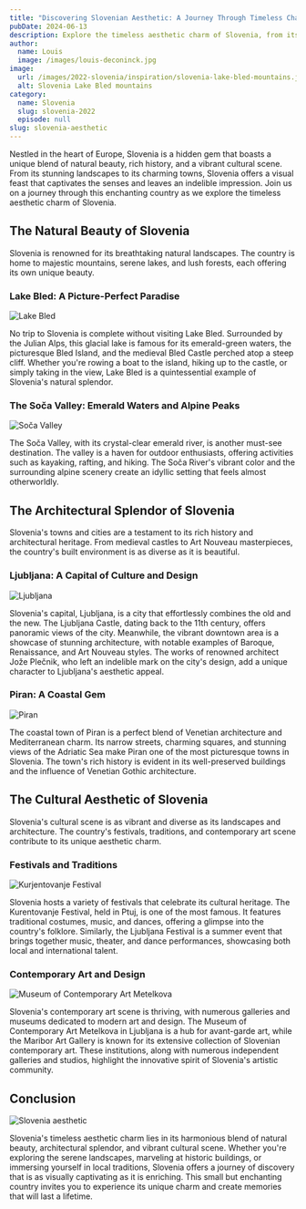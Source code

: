 ```yaml
---
title: "Discovering Slovenian Aesthetic: A Journey Through Timeless Charm"
pubDate: 2024-06-13
description: Explore the timeless aesthetic charm of Slovenia, from its breathtaking natural landscapes and historic architecture to its vibrant cultural scene.
author:
  name: Louis
  image: /images/louis-deconinck.jpg
image:
  url: /images/2022-slovenia/inspiration/slovenia-lake-bled-mountains.jpg
  alt: Slovenia Lake Bled mountains
category:
  name: Slovenia
  slug: slovenia-2022
  episode: null
slug: slovenia-aesthetic
---
```


Nestled in the heart of Europe, Slovenia is a hidden gem that boasts a unique blend of natural beauty, rich history, and a vibrant cultural scene. From its stunning landscapes to its charming towns, Slovenia offers a visual feast that captivates the senses and leaves an indelible impression. Join us on a journey through this enchanting country as we explore the timeless aesthetic charm of Slovenia.

## The Natural Beauty of Slovenia

Slovenia is renowned for its breathtaking natural landscapes. The country is home to majestic mountains, serene lakes, and lush forests, each offering its own unique beauty.

### Lake Bled: A Picture-Perfect Paradise

![Lake Bled](/images/2022-slovenia/inspiration/lake-bled-top-view.jpg)

No trip to Slovenia is complete without visiting Lake Bled. Surrounded by the Julian Alps, this glacial lake is famous for its emerald-green waters, the picturesque Bled Island, and the medieval Bled Castle perched atop a steep cliff. Whether you're rowing a boat to the island, hiking up to the castle, or simply taking in the view, Lake Bled is a quintessential example of Slovenia's natural splendor.

### The Soča Valley: Emerald Waters and Alpine Peaks

![Soča Valley](/images/2022-slovenia/inspiration/soca-valley-kayak.jpg)

The Soča Valley, with its crystal-clear emerald river, is another must-see destination. The valley is a haven for outdoor enthusiasts, offering activities such as kayaking, rafting, and hiking. The Soča River's vibrant color and the surrounding alpine scenery create an idyllic setting that feels almost otherworldly.

## The Architectural Splendor of Slovenia

Slovenia's towns and cities are a testament to its rich history and architectural heritage. From medieval castles to Art Nouveau masterpieces, the country's built environment is as diverse as it is beautiful.

### Ljubljana: A Capital of Culture and Design

![Ljubljana](/images/2022-slovenia/inspiration/ljubljana-houses-castle.jpg)

Slovenia's capital, Ljubljana, is a city that effortlessly combines the old and the new. The Ljubljana Castle, dating back to the 11th century, offers panoramic views of the city. Meanwhile, the vibrant downtown area is a showcase of stunning architecture, with notable examples of Baroque, Renaissance, and Art Nouveau styles. The works of renowned architect Jože Plečnik, who left an indelible mark on the city's design, add a unique character to Ljubljana's aesthetic appeal.

### Piran: A Coastal Gem

![Piran](/images/2022-slovenia/inspiration/piran-aerial-view.jpg)

The coastal town of Piran is a perfect blend of Venetian architecture and Mediterranean charm. Its narrow streets, charming squares, and stunning views of the Adriatic Sea make Piran one of the most picturesque towns in Slovenia. The town's rich history is evident in its well-preserved buildings and the influence of Venetian Gothic architecture.

## The Cultural Aesthetic of Slovenia

Slovenia's cultural scene is as vibrant and diverse as its landscapes and architecture. The country's festivals, traditions, and contemporary art scene contribute to its unique aesthetic charm.

### Festivals and Traditions

![Kurjentovanje Festival](/images/2022-slovenia/inspiration/kurentovanje-festival.jpg)

Slovenia hosts a variety of festivals that celebrate its cultural heritage. The Kurentovanje Festival, held in Ptuj, is one of the most famous. It features traditional costumes, music, and dances, offering a glimpse into the country's folklore. Similarly, the Ljubljana Festival is a summer event that brings together music, theater, and dance performances, showcasing both local and international talent.

### Contemporary Art and Design

![Museum of Contemporary Art Metelkova](/images/2022-slovenia/inspiration/museum-of-contemporary-art-metelkova.jpg)

Slovenia's contemporary art scene is thriving, with numerous galleries and museums dedicated to modern art and design. The Museum of Contemporary Art Metelkova in Ljubljana is a hub for avant-garde art, while the Maribor Art Gallery is known for its extensive collection of Slovenian contemporary art. These institutions, along with numerous independent galleries and studios, highlight the innovative spirit of Slovenia's artistic community.

## Conclusion

![Slovenia aesthetic](/images/2022-slovenia/inspiration/slovenia-aesthetic.jpg)

Slovenia's timeless aesthetic charm lies in its harmonious blend of natural beauty, architectural splendor, and vibrant cultural scene. Whether you're exploring the serene landscapes, marveling at historic buildings, or immersing yourself in local traditions, Slovenia offers a journey of discovery that is as visually captivating as it is enriching. This small but enchanting country invites you to experience its unique charm and create memories that will last a lifetime.